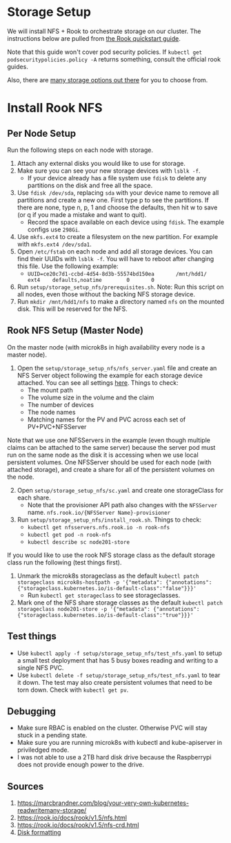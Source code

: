 # Storage Setup

We will install NFS + Rook to orchestrate storage on our cluster. The instructions below are pulled from [the Rook quickstart guide](https://rook.io/docs/rook/v1.5/nfs.html).

Note that this guide won't cover pod security policies. If `kubectl get podsecuritypolicies.policy -A` returns something, consult the official rook guides.

Also, there are [many storage options out there](https://computingforgeeks.com/storage-solutions-for-kubernetes-and-docker/) for you to choose from.

# Install Rook NFS

## Per Node Setup

Run the following steps on each node with storage.

1. Attach any external disks you would like to use for storage.
2. Make sure you can see your new storage devices with `lsblk -f`.
    * If your device already has a file system use `fdisk` to delete any partitions on the disk and free all the space.
3. Use `fdisk /dev/sda`, replacing `sda` with your device name to remove all partitions and create a new one. First type p to see the partitions. If there are none, type n, p, 1 and choose the defaults, then hit w to save (or q if you made a mistake and want to quit).
    * Record the space available on each device using `fdisk`. The example configs use `298Gi`.
4. Use `mkfs.ext4` to create a filesystem on the new partition. For example with `mkfs.ext4 /dev/sda1`.
5. Open `/etc/fstab` on each node and add all storage devices. You can find their UUIDs with `lsblk -f`. You will have to reboot after changing this file. Use the following example:
    * `UUID=ce20c7d1-ccbd-4d54-8d3b-55574bd150ea       /mnt/hdd1/      ext4    defaults,noatime        0       0`
6. Run `setup/storage_setup_nfs/prerequisites.sh`. Note: Run this script on all nodes, even those without the backing NFS storage device.
7. Run `mkdir /mnt/hdd1/nfs` to make a directory named `nfs` on the mounted disk. This will be reserved for the NFS.

## Rook NFS Setup (Master Node)

On the master node (with microk8s in high availability every node is a master node).

1. Open the `setup/storage_setup_nfs/nfs_server.yaml` file and create an NFS Server object following the example for each storage device attached. You can see all settings [here](https://rook.io/docs/rook/v1.5/nfs-crd.html). Things to check:
    * The mount path
    * The volume size in the volume and the claim
    * The number of devices
    * The node names
    * Matching names for the PV and PVC across each set of PV+PVC+NFSServer

Note that we use one NFSServers in the example (even though multiple claims can be attached to the same server) because the server pod must run on the same node as the disk it is accessing when we use local persistent volumes. One NFSServer should be used for each node (with attached storage), and create a share for all of the persistent volumes on the node.
 
2. Open `setup/storage_setup_nfs/sc.yaml` and create one storageClass for each share.
    * Note that the provisioner API path also changes with the `NFSServer` name. `nfs.rook.io/{NFSServer Name}-provisioner`
3. Run `setup/storage_setup_nfs/install_rook.sh`. Things to check:
    * `kubectl get nfsservers.nfs.rook.io -n rook-nfs`
    * `kubectl get pod -n rook-nfs`
    * `kubectl describe sc node201-store`

If you would like to use the rook NFS storage class as the default storage class run the following (test things first).

1. Unmark the microk8s storageclass as the default `kubectl patch storageclass microk8s-hostpath -p '{"metadata": {"annotations":{"storageclass.kubernetes.io/is-default-class":"false"}}}'`
    * Run `kubectl get storageclass` to see storageclasses.
2. Mark one of the NFS share storage classes as the default `kubectl patch storageclass node201-store -p '{"metadata": {"annotations":{"storageclass.kubernetes.io/is-default-class":"true"}}}'`

## Test things

* Use `kubectl apply -f setup/storage_setup_nfs/test_nfs.yaml` to setup a small test deployment that has 5 busy boxes reading and writing to a single NFS PVC.
* Use `kubectl delete -f setup/storage_setup_nfs/test_nfs.yaml` to tear it down. The test may also create persistent volumes that need to be torn down. Check with `kubectl get pv`.

## Debugging

* Make sure RBAC is enabled on the cluster. Otherwise PVC will stay stuck in a pending state.
* Make sure you are running microk8s with kubectl and kube-apiserver in priviledged mode.
* I was not able to use a 2TB hard disk drive because the Raspberrypi does not provide enough power to the drive.

## Sources

1. https://marcbrandner.com/blog/your-very-own-kubernetes-readwritemany-storage/
2. https://rook.io/docs/rook/v1.5/nfs.html
3. https://rook.io/docs/rook/v1.5/nfs-crd.html
4. [Disk formatting](https://recoverit.wondershare.com/harddrive-tips/format-and-wipe-linux-disk.html)
